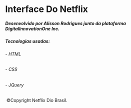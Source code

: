 # 												Interface Do Netflix





#####  																													Desenvolvido por Alisson Rodrigues junto da plataforma DigitalInnovationOne Inc.

##### Tecnologias usadas:

######	- HTML

######	- CSS

######	- JQuery







​     													©Copyright Netflix Dio Brasil.

